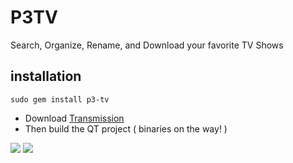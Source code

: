 # P3TV

Search, Organize, Rename, and Download your favorite TV Shows

## installation
    sudo gem install p3-tv
    
* Download <a href="https://transmissionbt.com/download/">Transmission</a>
* Then build the QT project ( binaries on the way! )

<img src="https://raw.githubusercontent.com/poulh/p3tv/master/screenshots/browse.png"/>

<img src="https://raw.githubusercontent.com/poulh/p3tv/master/screenshots/downloads.png"/>
